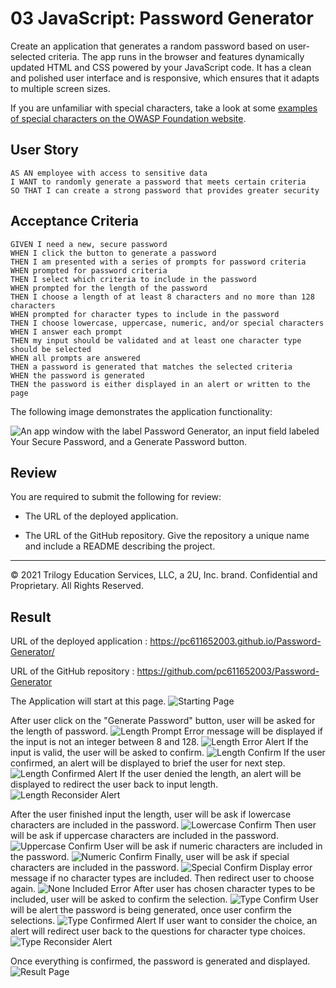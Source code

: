 # 03 JavaScript: Password Generator

Create an application that generates a random password based on user-selected criteria. The app runs in the browser and features dynamically updated HTML and CSS powered by your JavaScript code. It has a clean and polished user interface and is responsive, which ensures that it adapts to multiple screen sizes.

If you are unfamiliar with special characters, take a look at some [examples of special characters on the OWASP Foundation website](https://www.owasp.org/index.php/Password_special_characters).

## User Story

```
AS AN employee with access to sensitive data
I WANT to randomly generate a password that meets certain criteria
SO THAT I can create a strong password that provides greater security
```

## Acceptance Criteria

```
GIVEN I need a new, secure password
WHEN I click the button to generate a password
THEN I am presented with a series of prompts for password criteria
WHEN prompted for password criteria
THEN I select which criteria to include in the password
WHEN prompted for the length of the password
THEN I choose a length of at least 8 characters and no more than 128 characters
WHEN prompted for character types to include in the password
THEN I choose lowercase, uppercase, numeric, and/or special characters
WHEN I answer each prompt
THEN my input should be validated and at least one character type should be selected
WHEN all prompts are answered
THEN a password is generated that matches the selected criteria
WHEN the password is generated
THEN the password is either displayed in an alert or written to the page
```

The following image demonstrates the application functionality:

![An app window with the label Password Generator, an input field labeled Your Secure Password, and a Generate Password button.](./Assets/03-javascript-homework-demo.png)

## Review

You are required to submit the following for review:

* The URL of the deployed application.

* The URL of the GitHub repository. Give the repository a unique name and include a README describing the project.

- - -
© 2021 Trilogy Education Services, LLC, a 2U, Inc. brand. Confidential and Proprietary. All Rights Reserved.

## Result

URL of the deployed application : https://pc611652003.github.io/Password-Generator/

URL of the GitHub repository : https://github.com/pc611652003/Password-Generator

The Application will start at this page.
![Starting Page](screenshots/Start.PNG "Starting page of the application")

After user click on the "Generate Password" button, user will be asked for the length of password.
![Length Prompt](screenshots/lengthOfPW.PNG "Asking for length of password")
Error message will be displayed if the input is not an integer between 8 and 128.
![Length Error Alert](screenshots/lengthOfPWError.PNG "Show Error and ask again if input value is invalid")
If the input is valid, the user will be asked to confirm. 
![Length Confirm](screenshots/lengthOfPWConfirm.PNG "Asking user to confirm the length")
If the user confirmed, an alert will be displayed to brief the user for next step.
![Length Confirmed Alert](screenshots/lengthOfPWConfirmed.PNG "Briefing for next step")
If the user denied the length, an alert will be displayed to redirect the user back to input length.
![Length Reconsider Alert](screenshots/lengthOfPWReconsider.PNG "Redirect user back to input length")

After the user finished input the length, user will be ask if lowercase characters are included in the password.
![Lowercase Confirm](screenshots/lowercase.PNG "Ask if lowercase characters are included")
Then user will be ask if uppercase characters are included in the password.
![Uppercase Confirm](screenshots/uppercase.PNG "Ask if uppercase characters are included")
User will be ask if numeric characters are included in the password.
![Numeric Confirm](screenshots/numeric.PNG "Ask if numeric characters are included")
Finally, user will be ask if special characters are included in the password.
![Special Confirm](screenshots/special.PNG "Ask if special characters are included")
Display error message if no character types are included. Then redirect user to choose again.
![None Included Error](screenshots/includingTypeError.PNG "Show Error if no character type included")
After user has chosen character types to be included, user will be asked to confirm the selection.
![Type Confirm](screenshots/includingTypeConfirm.PNG "All selected types are listed for user to confirm")
User will be alert the password is being generated, once user confirm the selections.
![Type Confirmed Alert](screenshots/includingTypeConfirmed.PNG "Once confirmed, password will be generated")
If user want to consider the choice, an alert will redirect user back to the questions for character type choices.
![Type Reconsider Alert](screenshots/includingTypeReconsider.PNG "Redirect user back to choose character types")

Once everything is confirmed, the password is generated and displayed.
![Result Page](screenshots/DisplayPW.PNG "Display the password generated according to user's demand")
